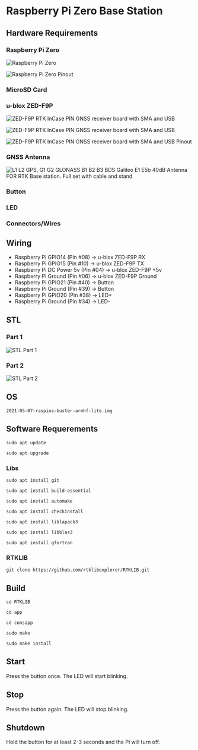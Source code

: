 # Raspberry Pi Zero Base Station

## Hardware Requirements

### Raspberry Pi Zero

![Raspberry Pi Zero](https://raw.githubusercontent.com/Nanich87/raspberry-pi-zero-base-station/main/raspberry-pi-zero.avif "Raspberry Pi Zero")

![Raspberry Pi Zero Pinout](https://raw.githubusercontent.com/Nanich87/raspberry-pi-zero-base-station/main/rpi-gpio.png "Raspberry Pi Zero Pinout")

### MicroSD Card

### u-blox ZED-F9P

![ZED-F9P RTK InCase PIN GNSS receiver board with SMA and USB](https://raw.githubusercontent.com/Nanich87/raspberry-pi-zero-base-station/main/ublox-zed-f9p-rtk-gnss-receiver-board-with-sma-base-or-rover.jpg "ZED-F9P RTK InCase PIN GNSS receiver board with SMA and USB")

![ZED-F9P RTK InCase PIN GNSS receiver board with SMA and USB](https://raw.githubusercontent.com/Nanich87/raspberry-pi-zero-base-station/main/ublox-zed-f9p-rtk-gnss-receiver-board-with-sma-base-or-rover-bottom.jpg "ZED-F9P RTK InCase PIN GNSS receiver board with SMA and USB")

![ZED-F9P RTK InCase PIN GNSS receiver board with SMA and USB Pinout](https://raw.githubusercontent.com/Nanich87/raspberry-pi-zero-base-station/main/ublox-zed-f9p-rtk-gnss-receiver-board-with-sma-base-or-rover-pinout.jpg "ZED-F9P RTK InCase PIN GNSS receiver board with SMA and USB Pinout")

### GNSS Antenna

![L1 L2 GPS, G1 G2 GLONASS B1 B2 B3 BDS Galileo E1 E5b 40dB Antenna FOR RTK Base station. Full set with cable and stand](https://raw.githubusercontent.com/Nanich87/raspberry-pi-zero-base-station/main/antenna.jpg "L1 L2 GPS, G1 G2 GLONASS B1 B2 B3 BDS Galileo E1 E5b 40dB Antenna FOR RTK Base station. Full set with cable and stand")

### Button

### LED

### Connectors/Wires

## Wiring

- Raspberry Pi GPIO14 (Pin #08) -> u-blox ZED-F9P RX
- Raspberry Pi GPIO15 (Pin #10) -> u-blox ZED-F9P TX
- Raspberry Pi DC Power 5v (Pin #04) -> u-blox ZED-F9P +5v
- Raspberry Pi Ground (Pin #06) -> u-blox ZED-F9P Ground
- Raspberry Pi GPIO21 (Pin #40) -> Button
- Raspberry Pi Ground (Pin #39) -> Button
- Raspberry Pi GPIO20 (Pin #38) -> LED+
- Raspberry Pi Ground (Pin #34) -> LED-

## STL

### Part 1

![STL Part 1](https://raw.githubusercontent.com/Nanich87/raspberry-pi-zero-base-station/main/3d-model-part-1.png "STL Part 1")

### Part 2

![STL Part 2](https://raw.githubusercontent.com/Nanich87/raspberry-pi-zero-base-station/main/3d-model-part-2.png "STL Part 2")

## OS

`2021-05-07-raspios-buster-armhf-lite.img`

## Software Requerements

`sudo apt update`

`sudo apt upgrade`

### Libs

`sudo apt install git`

`sudo apt install build-essential`

`sudo apt install automake`

`sudo apt install checkinstall`

`sudo apt install liblapack3`

`sudo apt install libblas3`

`sudo apt install gfortran`

### RTKLIB

`git clone https://github.com/rtklibexplorer/RTKLIB.git`

## Build

`cd RTKLIB`

`cd app`

`cd consapp`

`sudo make`

`sudo make install`

## Start

Press the button once. The LED will start blinking.

## Stop

Press the button again. The LED will stop blinking.

## Shutdown

Hold the button for at least 2-3 seconds and the Pi will turn off.